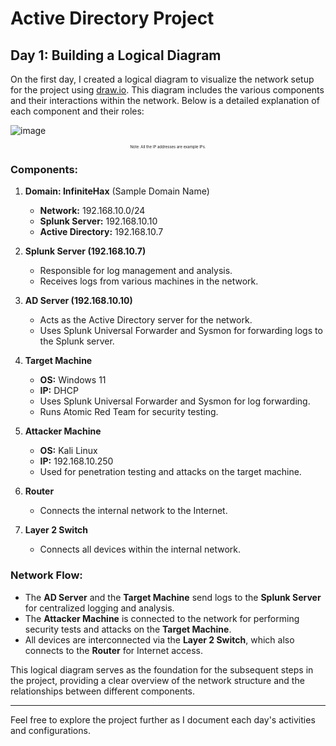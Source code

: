 # Active Directory Project

## Day 1: Building a Logical Diagram

On the first day, I created a logical diagram to visualize the network setup for the project using <a href= "https://app.diagrams.net">draw.io</a>. This diagram includes the various components and their interactions within the network. Below is a detailed explanation of each component and their roles:

![image](https://github.com/user-attachments/assets/35ef0387-7e49-4f13-ac79-1a607541f843)
<p style="font-size: 6px; text-align: center;"> Note: All the IP addresses are example IPs.</p>

### Components:

1. **Domain: InfiniteHax** (Sample Domain Name)
   - **Network:** 192.168.10.0/24
   - **Splunk Server:** 192.168.10.10
   - **Active Directory:** 192.168.10.7

2. **Splunk Server (192.168.10.7)**
   - Responsible for log management and analysis.
   - Receives logs from various machines in the network.

3. **AD Server (192.168.10.10)**
   - Acts as the Active Directory server for the network.
   - Uses Splunk Universal Forwarder and Sysmon for forwarding logs to the Splunk server.

4. **Target Machine**
   - **OS:** Windows 11
   - **IP:** DHCP
   - Uses Splunk Universal Forwarder and Sysmon for log forwarding.
   - Runs Atomic Red Team for security testing.

5. **Attacker Machine**
   - **OS:** Kali Linux
   - **IP:** 192.168.10.250
   - Used for penetration testing and attacks on the target machine.

6. **Router**
   - Connects the internal network to the Internet.

7. **Layer 2 Switch**
   - Connects all devices within the internal network.

### Network Flow:

- The **AD Server** and the **Target Machine** send logs to the **Splunk Server** for centralized logging and analysis.
- The **Attacker Machine** is connected to the network for performing security tests and attacks on the **Target Machine**.
- All devices are interconnected via the **Layer 2 Switch**, which also connects to the **Router** for Internet access.

This logical diagram serves as the foundation for the subsequent steps in the project, providing a clear overview of the network structure and the relationships between different components.

---

Feel free to explore the project further as I document each day's activities and configurations.
